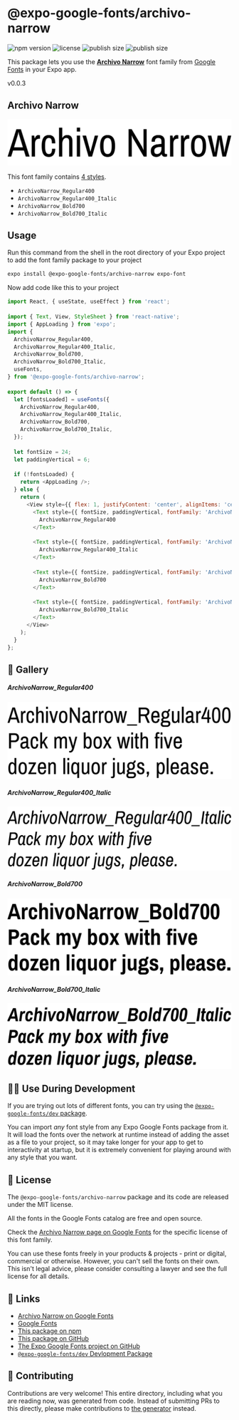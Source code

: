 # @expo-google-fonts/archivo-narrow

![npm version](https://flat.badgen.net/npm/v/@expo-google-fonts/archivo-narrow)
![license](https://flat.badgen.net/github/license/expo/google-fonts)
![publish size](https://flat.badgen.net/packagephobia/install/@expo-google-fonts/archivo-narrow)
![publish size](https://flat.badgen.net/packagephobia/publish/@expo-google-fonts/archivo-narrow)

This package lets you use the [**Archivo Narrow**](https://fonts.google.com/specimen/Archivo+Narrow) font family from [Google Fonts](https://fonts.google.com/) in your Expo app.

v0.0.3

## Archivo Narrow

![Archivo Narrow](./font-family.png)

This font family contains [4 styles](#-gallery).

- `ArchivoNarrow_Regular400`
- `ArchivoNarrow_Regular400_Italic`
- `ArchivoNarrow_Bold700`
- `ArchivoNarrow_Bold700_Italic`

## Usage

Run this command from the shell in the root directory of your Expo project to add the font family package to your project
```sh
expo install @expo-google-fonts/archivo-narrow expo-font
```

Now add code like this to your project
```js
import React, { useState, useEffect } from 'react';

import { Text, View, StyleSheet } from 'react-native';
import { AppLoading } from 'expo';
import {
  ArchivoNarrow_Regular400,
  ArchivoNarrow_Regular400_Italic,
  ArchivoNarrow_Bold700,
  ArchivoNarrow_Bold700_Italic,
  useFonts,
} from '@expo-google-fonts/archivo-narrow';

export default () => {
  let [fontsLoaded] = useFonts({
    ArchivoNarrow_Regular400,
    ArchivoNarrow_Regular400_Italic,
    ArchivoNarrow_Bold700,
    ArchivoNarrow_Bold700_Italic,
  });

  let fontSize = 24;
  let paddingVertical = 6;

  if (!fontsLoaded) {
    return <AppLoading />;
  } else {
    return (
      <View style={{ flex: 1, justifyContent: 'center', alignItems: 'center' }}>
        <Text style={{ fontSize, paddingVertical, fontFamily: 'ArchivoNarrow_Regular400' }}>
          ArchivoNarrow_Regular400
        </Text>

        <Text style={{ fontSize, paddingVertical, fontFamily: 'ArchivoNarrow_Regular400_Italic' }}>
          ArchivoNarrow_Regular400_Italic
        </Text>

        <Text style={{ fontSize, paddingVertical, fontFamily: 'ArchivoNarrow_Bold700' }}>
          ArchivoNarrow_Bold700
        </Text>

        <Text style={{ fontSize, paddingVertical, fontFamily: 'ArchivoNarrow_Bold700_Italic' }}>
          ArchivoNarrow_Bold700_Italic
        </Text>
      </View>
    );
  }
};

```

## 🔡 Gallery

##### ArchivoNarrow_Regular400
![ArchivoNarrow_Regular400](./95b4094186b9443c74e987b6a5ad660b55c7dc1e548d66cc53ead05a10bf096f.ttf.png)

##### ArchivoNarrow_Regular400_Italic
![ArchivoNarrow_Regular400_Italic](./c5be034d89310f5e551f67507ef7bd0d5093e193d5e556598e1137cff7598ada.ttf.png)

##### ArchivoNarrow_Bold700
![ArchivoNarrow_Bold700](./898e57eec4db5685859996bc7c9a87707d53ceca97c917edb0497302b7145fd5.ttf.png)

##### ArchivoNarrow_Bold700_Italic
![ArchivoNarrow_Bold700_Italic](./ff034a0073d594043d35a5058bf44df331be4b22576c8a753b210bcc55789e50.ttf.png)


## 👩‍💻 Use During Development

If you are trying out lots of different fonts, you can try using the [`@expo-google-fonts/dev` package](https://github.com/expo/google-fonts/tree/master/font-packages/dev#readme).

You can import *any* font style from any Expo Google Fonts package from it. It will load the fonts
over the network at runtime instead of adding the asset as a file to your project, so it may take longer
for your app to get to interactivity at startup, but it is extremely convenient
for playing around with any style that you want.

## 📖 License

The `@expo-google-fonts/archivo-narrow` package and its code are released under the MIT license.

All the fonts in the Google Fonts catalog are free and open source.

Check the [Archivo Narrow page on Google Fonts](https://fonts.google.com/specimen/Archivo+Narrow) for the specific license of this font family.

You can use these fonts freely in your products & projects - print or digital, commercial or otherwise. However, you can't sell the fonts on their own. This isn't legal advice, please consider consulting a lawyer and see the full license for all details.

## 🔗 Links

- [Archivo Narrow on Google Fonts](https://fonts.google.com/specimen/Archivo+Narrow)
- [Google Fonts](https://fonts.google.com/)
- [This package on npm](https://www.npmjs.com/package/@expo-google-fonts/archivo-narrow)
- [This package on GitHub](https://github.com/expo/google-fonts/tree/master/font-packages/archivo-narrow)
- [The Expo Google Fonts project on GitHub](https://github.com/expo/google-fonts)
- [`@expo-google-fonts/dev` Devlopment Package](https://github.com/expo/google-fonts/tree/master/font-packages/dev)


## 🤝 Contributing

Contributions are very welcome! This entire directory, including what you are reading now, was generated from code. Instead of submitting PRs to this directly, please make contributions to [the generator](https://github.com/expo/google-fonts/tree/master/packages/generator) instead.
